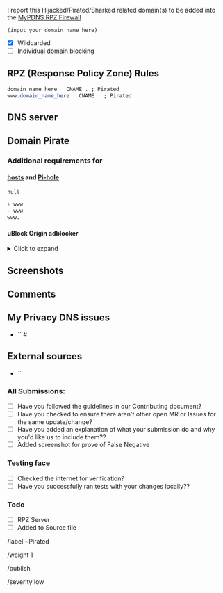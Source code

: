 I report this Hijacked/Pirated/Sharked related domain(s) to be added into the [MyPDNS RPZ Firewall][mpdrf]

```
(input your domain name here)
```

- [X] Wildcarded
- [ ] Individual domain blocking

## RPZ (Response Policy Zone) Rules

```css
domain_name_here   CNAME . ; Pirated
www.domain_name_here   CNAME . ; Pirated
```

## DNS server


## Domain Pirate


### Additional requirements for

#### [hosts] and [Pi-hole]

```css
null
```

```css
+ www
- www
www.
```

#### uBlock Origin adblocker
<details><summary>Click to expand</summary>

```css
N/A
```

</details>

## Screenshots

## Comments
<!-- Comments such as specific URL to view contents -->

## My Privacy DNS issues
- `` #

## External sources
<!-- if you took this domain from other board -->
- ``

### All Submissions:
- [ ] Have you followed the guidelines in our Contributing document?
- [ ] Have you checked to ensure there aren't other open MR or Issues for the same update/change?
- [ ] Have you added an explanation of what your submission do and why you'd like us to include them??
- [ ] Added screenshot for prove of False Negative

### Testing face
- [ ] Checked the internet for verification?
- [ ] Have you successfully ran tests with your changes locally??

### Todo
- [ ] RPZ Server
- [ ] Added to Source file

[FN]: https://mypdns.org/MypDNS/support/-/wikis/False-Negative "About False Positive"
[hosts]: https://mypdns.org/mypdns/support/-/wikis/dns/DnsHosts "Hosts files a outdated blacklist format"
[issue]: https://mypdns.org/my-privacy-dns/matrix/-/issues "My Privacy DNS Domain records"
[mpdrf]: https://mypdns.org/my-privacy-dns/matrix/ "My Privacy DNS RPZ Firewall Filter"
[MR]: https://mypdns.org/my-privacy-dns/matrix/-/merge_requests "My Privacy DNS Merge Requests"
[Pi-hole]: https://mypdns.org/my-privacy-dns/matrix/-/blob/master/source/porn_filters/README.md#pi-hole "What is Pi-hole and it limitations"
[screenshot]: https://mypdns.org/MypDNS/support/-/wikis/Screenshot "What is a screenshot"

/label ~Pirated

/weight 1

/publish

/severity low
